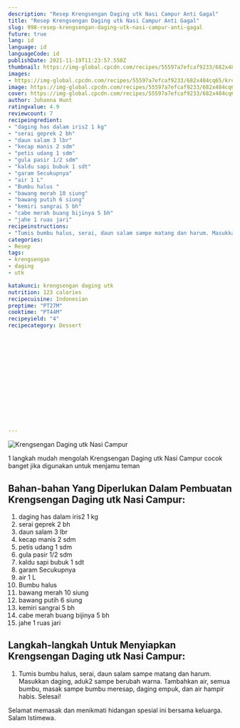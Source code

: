 ```yaml
---
description: "Resep Krengsengan Daging utk Nasi Campur Anti Gagal"
title: "Resep Krengsengan Daging utk Nasi Campur Anti Gagal"
slug: 998-resep-krengsengan-daging-utk-nasi-campur-anti-gagal
future: true
lang: id
language: id
languageCode: id
publishDate: 2021-11-19T11:23:57.550Z 
thumbnail: https://img-global.cpcdn.com/recipes/55597a7efcaf9233/682x484cq65/krengsengan-daging-utk-nasi-campur-foto-resep-utama.png
images:
- https://img-global.cpcdn.com/recipes/55597a7efcaf9233/682x484cq65/krengsengan-daging-utk-nasi-campur-foto-resep-utama.png
image: https://img-global.cpcdn.com/recipes/55597a7efcaf9233/682x484cq65/krengsengan-daging-utk-nasi-campur-foto-resep-utama.png
cover: https://img-global.cpcdn.com/recipes/55597a7efcaf9233/682x484cq65/krengsengan-daging-utk-nasi-campur-foto-resep-utama.png
author: Johanna Hunt
ratingvalue: 4.9
reviewcount: 7
recipeingredient:
- "daging has dalam iris2 1 kg"
- "serai geprek 2 bh"
- "daun salam 3 lbr"
- "kecap manis 2 sdm"
- "petis udang 1 sdm"
- "gula pasir 1/2 sdm"
- "kaldu sapi bubuk 1 sdt"
- "garam Secukupnya"
- "air 1 L"
- "Bumbu halus "
- "bawang merah 10 siung"
- "bawang putih 6 siung"
- "kemiri sangrai 5 bh"
- "cabe merah buang bijinya 5 bh"
- "jahe 1 ruas jari"
recipeinstructions:
- "Tumis bumbu halus, serai, daun salam sampe matang dan harum. Masukkan daging, aduk2 sampe berubah warna. Tambahkan air, semua bumbu, masak sampe bumbu meresap, daging empuk, dan air hampir habis. Selesai!"
categories:
- Resep
tags:
- krengsengan
- daging
- utk

katakunci: krengsengan daging utk 
nutrition: 123 calories
recipecuisine: Indonesian
preptime: "PT27M"
cooktime: "PT44M"
recipeyield: "4"
recipecategory: Dessert


     
    
    
    
    
    
    
    
    
    
    
      
    
---
```



![Krengsengan Daging utk Nasi Campur](https://img-global.cpcdn.com/recipes/55597a7efcaf9233/682x484cq65/krengsengan-daging-utk-nasi-campur-foto-resep-utama.png)

1 langkah mudah mengolah  Krengsengan Daging utk Nasi Campur cocok banget jika digunakan untuk menjamu teman

<!--inarticleads1-->

## Bahan-bahan Yang Diperlukan Dalam Pembuatan Krengsengan Daging utk Nasi Campur:

1. daging has dalam iris2 1 kg
1. serai geprek 2 bh
1. daun salam 3 lbr
1. kecap manis 2 sdm
1. petis udang 1 sdm
1. gula pasir 1/2 sdm
1. kaldu sapi bubuk 1 sdt
1. garam Secukupnya
1. air 1 L
1. Bumbu halus 
1. bawang merah 10 siung
1. bawang putih 6 siung
1. kemiri sangrai 5 bh
1. cabe merah buang bijinya 5 bh
1. jahe 1 ruas jari



<!--inarticleads2-->

## Langkah-langkah Untuk Menyiapkan Krengsengan Daging utk Nasi Campur:

1. Tumis bumbu halus, serai, daun salam sampe matang dan harum. Masukkan daging, aduk2 sampe berubah warna. Tambahkan air, semua bumbu, masak sampe bumbu meresap, daging empuk, dan air hampir habis. Selesai!




Selamat memasak dan menikmati hidangan spesial ini bersama keluarga. Salam Istimewa.
